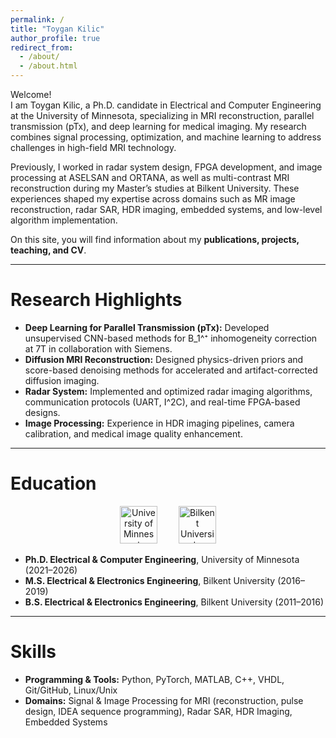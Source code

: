 ```yaml
---
permalink: /
title: "Toygan Kilic"
author_profile: true
redirect_from: 
  - /about/
  - /about.html
---
```


Welcome!  
I am Toygan Kilic, a Ph.D. candidate in Electrical and Computer Engineering at the University of Minnesota, specializing in MRI reconstruction, parallel transmission (pTx), and deep learning for medical imaging. My research combines signal processing, optimization, and machine learning to address challenges in high-field MRI technology.

Previously, I worked in radar system design, FPGA development, and image processing at ASELSAN and ORTANA, as well as multi-contrast MRI reconstruction during my Master’s studies at Bilkent University. These experiences shaped my expertise across domains such as MR image reconstruction, radar SAR, HDR imaging, embedded systems, and low-level algorithm implementation.  

On this site, you will find information about my **publications, projects, teaching, and CV**.  

---

Research Highlights
======
- **Deep Learning for Parallel Transmission (pTx):** Developed unsupervised CNN-based methods for B_1^⁺ inhomogeneity correction at 7T in collaboration with Siemens.  
- **Diffusion MRI Reconstruction:** Designed physics-driven priors and score-based denoising methods for accelerated and artifact-corrected diffusion imaging.  
- **Radar System:** Implemented and optimized radar imaging algorithms, communication protocols (UART, I^2C), and real-time FPGA-based designs.  
- **Image Processing:** Experience in HDR imaging pipelines, camera calibration, and medical image quality enhancement.  

---

Education
======
<p align="center">
  <img src="https://upload.wikimedia.org/wikipedia/commons/6/6b/UMN_M_wordmark_maroon.png" alt="University of Minnesota" height="60" style="margin-right: 30px;"/>
  <img src="https://upload.wikimedia.org/wikipedia/commons/6/6a/Bilkent_University_logo.png" alt="Bilkent University" height="60"/>
</p>

- **Ph.D. Electrical & Computer Engineering**, University of Minnesota (2021–2026)  
- **M.S. Electrical & Electronics Engineering**, Bilkent University (2016–2019)  
- **B.S. Electrical & Electronics Engineering**, Bilkent University (2011–2016)  

---

Skills
======
- **Programming & Tools:** Python, PyTorch, MATLAB, C++, VHDL, Git/GitHub, Linux/Unix  
- **Domains:** Signal & Image Processing for MRI (reconstruction, pulse design, IDEA sequence programming), Radar SAR, HDR Imaging, Embedded Systems

